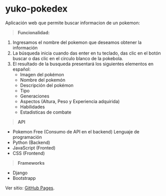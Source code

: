# yuko-pokedex
Aplicación web que permite buscar informacion de un pokemon:
> **Funcionalidad:**
1. Ingresamos el nombre del pokemon que deseamos obtener la información
2. La búsqueda inicia cuando das enter en tu teclado, das clic en el botón buscar o das clic en el circulo blanco de la pokebola.
3. El resultado de la busqueda presentará los siguientes elementos en español:
    - Imagen del pokémon
    - Nombre del pokemón
    - Descripción del pokémon
    - Tipo
    - Generaciones
    - Aspectos (Altura, Peso y Experiencia adquirida)
    - Habilidades
    - Estadisticas de combate 
> **API**
- Pokemon Free (Consumo de API en el backend)
Lenguaje de programación
- Python (Backend)
- JavaScript (Fronted)
- CSS (Frontend)
> **Frameworks**
- Django 
- Bootstrapp

Ver sitio: [GitHub Pages](https://yuko-pokedex.herokuapp.com/).
